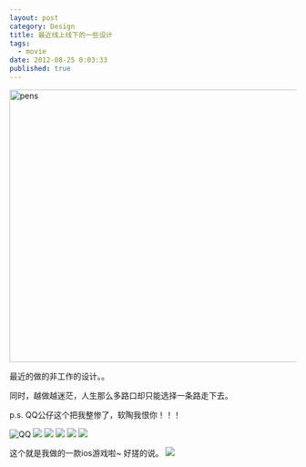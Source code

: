 ```yaml
---
layout: post
category: Design
title: 最近线上线下的一些设计
tags:
  - movie
date: 2012-08-25 0:03:33
published: true
---
```

<img src="http://pic.yupoo.com/jacobz/Cdyeumz1/medish.jpg" alt="pens" width="640" height="479" border="0" />
<!--more-->

最近的做的非工作的设计。。


同时，越做越迷茫，人生那么多路口却只能选择一条路走下去。

p.s. QQ公仔这个把我整惨了，软陶我恨你！！！

<img src="http://pic.yupoo.com/jacobz/Cdye8taE/KKeuF.jpg" alt="QQ"/>
<img src="http://pic.yupoo.com/jacobz/CdyhjQ2t/cyx6D.jpg" />
<img src="http://pic.yupoo.com/jacobz/Cdyhl4Lp/Is07m.jpg" />
<img src="http://pic.yupoo.com/jacobz/Cdyhl4Lp/Is07m.jpg" />
<img src="http://pic.yupoo.com/jacobz/Cdyhwbvv/ISttE.png" />
<img src="http://pic.yupoo.com/jacobz/CdyhAcCW/medish.jpg" />


这个就是我做的一款ios游戏啦~ 好搓的说。
<img src="http://pic.yupoo.com/jacobz/CdyeDVYd/152tqy.jpg" />
